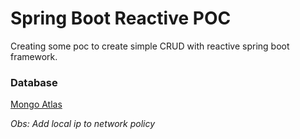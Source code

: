 # Spring Boot Reactive POC

Creating some poc to create simple CRUD with reactive spring boot framework.

### Database 
[Mongo Atlas](https://www.mongodb.com/cloud/atlas)

_Obs: Add local ip to network policy_ 

